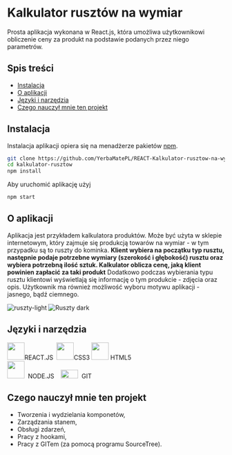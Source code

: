 # Kalkulator rusztów na wymiar 
Prosta aplikacja wykonana w React.js, która umożliwa użytkownikowi obliczenie ceny za produkt na podstawie podanych przez niego parametrów. 

 ## Spis treści
* [Instalacja](#instalacja)
* [O aplikacji](#o-aplikacji)
* [Języki i narzędzia](#języki-i-narzędzia)
* [Czego nauczył mnie ten projekt](#czego-nauczył-mnie-ten-projekt)



## Instalacja 
Instalacja aplikacji opiera się na menadżerze pakietów [npm](https://www.npmjs.com/).
```bash
git clone https://github.com/YerbaMatePL/REACT-Kalkulator-rusztow-na-wymiar
cd kalkulator-rusztow
npm install
```
Aby uruchomić aplikację użyj 
```bash
npm start
```




## O aplikacji
Aplikacja jest przykładem kalkulatora produktów. Może być użyta w sklepie internetowym, który zajmuje się produkcją towarów na wymiar - w tym przypadku są to ruszty do kominka. **Klient wybiera na początku typ rusztu, następnie podaje potrzebne wymiary (szerokość i głębokość) rusztu oraz wybiera potrzebną ilość sztuk. Kalkulator oblicza cenę, jaką klient powinien zapłacić za taki produkt** Dodatkowo podczas wybierania typu rusztu klientowi wyświetlają się informację o tym produkcie - zdjęcia oraz opis. Użytkownik ma również możliwość wyboru motywu aplikacji - jasnego, bądź ciemnego. 

![ruszty-light](https://user-images.githubusercontent.com/90143181/155708433-510a2b86-404e-4cc8-9fcd-196d90a566cc.png)
![Ruszty dark](https://user-images.githubusercontent.com/90143181/155708419-4c36ef0e-516a-4635-948c-4190390b5bb2.png)


## Języki i narzędzia
<p float="left">
<img src="https://user-images.githubusercontent.com/90143181/155710762-98754e3e-27fa-42fc-b1d2-b4976022ff8f.png" width="40" height="40">REACT.JS&nbsp
<img src="https://user-images.githubusercontent.com/90143181/155710948-14bf50e8-30b5-47f3-8151-9fc80556c0ed.png" width="40" height="40">CSS3&nbsp<img src="https://user-images.githubusercontent.com/90143181/155709360-40a94a88-a7ea-4d82-ba0c-f51aec3b3ff4.png" width="40" height="40"> HTML5<br><img src="https://user-images.githubusercontent.com/90143181/155711643-97bc4f8c-0460-4dd7-b4da-8cd79a08a2e3.png" width="40" height="40">&nbsp&nbspNODE.JS&nbsp&nbsp&nbsp&nbsp<img src="https://user-images.githubusercontent.com/90143181/155712064-fd173cb7-8581-4e16-bf99-194e4ac2be55.png" width="40" height="20">&nbsp&nbspGIT</p>

## Czego nauczył mnie ten projekt

- Tworzenia i wydzielania komponetów,
- Zarządzania stanem,
- Obsługi zdarzeń,
- Pracy z hookami,
- Pracy z GITem (za pomocą programu SourceTree).










